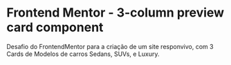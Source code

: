 # Frontend Mentor - 3-column preview card component

Desafio do FrontendMentor para a criação de um site responvivo,
com 3 Cards de Modelos de carros Sedans, SUVs, e Luxury.
